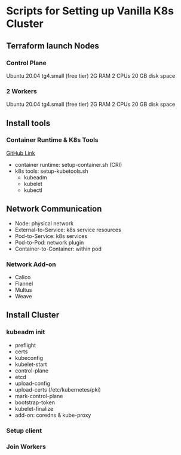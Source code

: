 # Scripts for Setting up Vanilla K8s Cluster

## Terraform launch Nodes

### Control Plane

Ubuntu 20.04
tg4.small (free tier)
  2G RAM
  2 CPUs
20 GB disk space

### 2 Workers

Ubuntu 20.04
tg4.small (free tier)
  2G RAM
  2 CPUs
20 GB disk space

## Install tools

### Container Runtime & K8s Tools

[GitHub Link](https://github.com/sandervanvugt/cka)

- container runtime: setup-container.sh (CRI)
- k8s tools: setup-kubetools.sh
  - kubeadm
  - kubelet
  - kubectl

## Network Communication

- Node: physical network
- External-to-Service: k8s service resources
- Pod-to-Service: k8s services
- Pod-to-Pod: network plugin
- Container-to-Container: within pod

### Network Add-on

- Calico
- Flannel
- Multus
- Weave

## Install Cluster

### kubeadm init

- preflight
- certs
- kubeconfig
- kubelet-start
- control-plane
- etcd
- upload-config
- upload-certs (/etc/kubernetes/pki)
- mark-control-plane
- bootstrap-token
- kubelet-finalize
- add-on: coredns & kube-proxy

### Setup client

### Join Workers